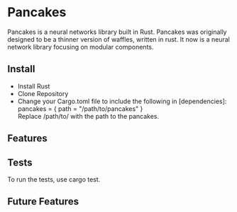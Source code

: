 # Pancakes

Pancakes is a neural networks library built in Rust.
Pancakes was originally designed to be a thinner version of waffles, written in rust.
It now is a neural network library focusing on modular components.

## Install
- Install Rust
- Clone Repository
- Change your Cargo.toml file to include the following in [dependencies]:  
pancakes = { path = "/path/to/pancakes" }  
Replace /path/to/ with the path to the pancakes.

## Features

## Tests
To run the tests, use cargo test.

## Future Features